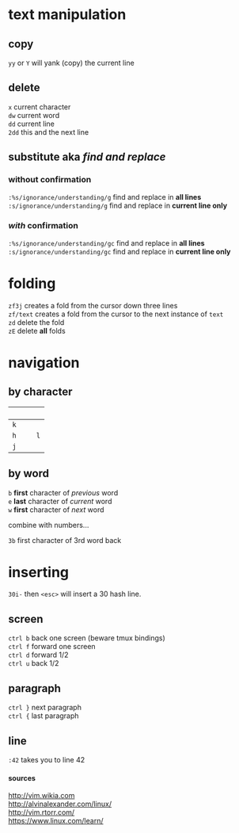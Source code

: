 # text manipulation

## copy  
`yy` or `Y` will yank (copy) the current line  

## delete
`x` current character  
`dw` current word  
`dd` current line  
`2dd` this and the next line  

## substitute aka _find and replace_  
### without confirmation  
`:%s/ignorance/understanding/g` find and replace in __all lines__  
`:s/ignorance/understanding/g` find and replace in __current line only__  
### _with_ confirmation  
`:%s/ignorance/understanding/gc` find and replace in __all lines__  
`:s/ignorance/understanding/gc` find and replace in __current line only__  

# folding
`zf3j` creates a fold from the cursor down three lines  
`zf/text` creates a fold from the cursor to the next instance of `text`  
`zd` delete the fold  
`zE` delete **all** folds

# navigation

## by character

` `|` `|` `
-----|-----|------
  |`k`|
`h`| | `l`
  |`j`|  

## by word  
`b` **first** character of _previous_ word  
`e` **last** character of _current_ word  
`w` **first** character of _next_ word  

combine with numbers...  

`3b` first character of 3rd word back  

# inserting  

`30i-` then `<esc>` will insert a 30 hash line.  


## screen
`ctrl b` back one screen (beware tmux bindings)  
`ctrl f` forward one screen  
`ctrl d` forward 1/2  
`ctrl u` back 1/2  

## paragraph  
`ctrl }` next paragraph  
`ctrl {` last paragraph  

## line  
`:42` takes you to line 42  


#### sources
http://vim.wikia.com  
http://alvinalexander.com/linux/  
http://vim.rtorr.com/  
https://www.linux.com/learn/
